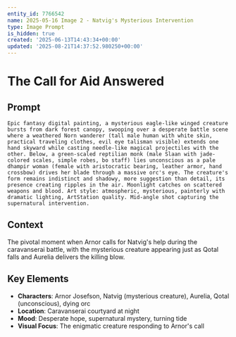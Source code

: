 ```yaml
---
entity_id: 7766542
name: 2025-05-16 Image 2 - Natvig's Mysterious Intervention
type: Image Prompt
is_hidden: true
created: '2025-06-13T14:43:34+00:00'
updated: '2025-08-21T14:37:52.980250+00:00'
---
```


# The Call for Aid Answered

## Prompt

```
Epic fantasy digital painting, a mysterious eagle-like winged creature bursts from dark forest canopy, swooping over a desperate battle scene where a weathered Norn wanderer (tall male human with white skin, practical traveling clothes, evil eye talisman visible) extends one hand skyward while casting needle-like magical projectiles with the other. Below, a green-scaled reptilian monk (male Slaan with jade-colored scales, simple robes, bo staff) lies unconscious as a pale dhampir woman (female with aristocratic bearing, leather armor, hand crossbow) drives her blade through a massive orc's eye. The creature's form remains indistinct and shadowy, more suggestion than detail, its presence creating ripples in the air. Moonlight catches on scattered weapons and blood. Art style: atmospheric, mysterious, painterly with dramatic lighting, ArtStation quality. Mid-angle shot capturing the supernatural intervention.

```

## Context

The pivotal moment when Arnor calls for Natvig's help during the caravanserai battle, with the mysterious creature appearing just as Qotal falls and Aurelia delivers the killing blow.

## Key Elements

- **Characters**: Arnor Josefson, Natvig (mysterious creature), Aurelia, Qotal (unconscious), dying orc
- **Location**: Caravanserai courtyard at night
- **Mood**: Desperate hope, supernatural mystery, turning tide
- **Visual Focus**: The enigmatic creature responding to Arnor's call